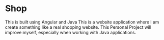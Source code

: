 # Shop
This is built using Angular and Java
This is a website application where I am create something like a real shopping website. This Personal Project will improve myself, especially when working with Java applications.
